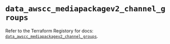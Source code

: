 # `data_awscc_mediapackagev2_channel_groups`

Refer to the Terraform Registory for docs: [`data_awscc_mediapackagev2_channel_groups`](https://registry.terraform.io/providers/hashicorp/awscc/0.70.0/docs/data-sources/mediapackagev2_channel_groups).
